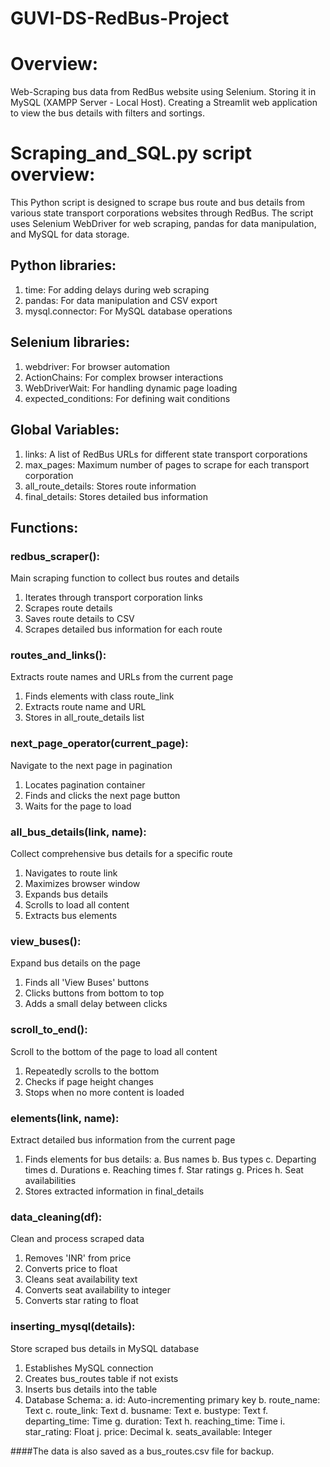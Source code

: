 # GUVI-DS-RedBus-Project
# Overview:
Web-Scraping bus data from RedBus website using Selenium.
Storing it in MySQL (XAMPP Server - Local Host).
Creating a Streamlit web application to view the bus details with filters and sortings.

# Scraping_and_SQL.py script overview:
This Python script is designed to scrape bus route and bus details from various state transport corporations websites through RedBus. The script uses Selenium WebDriver for web scraping, pandas for data manipulation, and MySQL for data storage.

## Python libraries:
  1. time: For adding delays during web scraping
  2. pandas: For data manipulation and CSV export
  3. mysql.connector: For MySQL database operations
 
## Selenium libraries:
  1. webdriver: For browser automation
  2. ActionChains: For complex browser interactions
  3. WebDriverWait: For handling dynamic page loading
  4. expected_conditions: For defining wait conditions
     
## Global Variables:
  1. links: A list of RedBus URLs for different state transport corporations
  2. max_pages: Maximum number of pages to scrape for each transport corporation
  3. all_route_details: Stores route information
  4. final_details: Stores detailed bus information
     
## Functions:
### redbus_scraper():
Main scraping function to collect bus routes and details
  1. Iterates through transport corporation links
  2. Scrapes route details
  3. Saves route details to CSV
  4. Scrapes detailed bus information for each route

### routes_and_links():
Extracts route names and URLs from the current page
  1. Finds elements with class route_link
  2. Extracts route name and URL
  3. Stores in all_route_details list
     
### next_page_operator(current_page):
Navigate to the next page in pagination
  1. Locates pagination container
  2. Finds and clicks the next page button
  3. Waits for the page to load
   
### all_bus_details(link, name):
Collect comprehensive bus details for a specific route
  1. Navigates to route link
  2. Maximizes browser window
  3. Expands bus details
  4. Scrolls to load all content
  5. Extracts bus elements
     
### view_buses():
Expand bus details on the page
  1. Finds all 'View Buses' buttons
  2. Clicks buttons from bottom to top
  3. Adds a small delay between clicks

### scroll_to_end():
Scroll to the bottom of the page to load all content
  1. Repeatedly scrolls to the bottom
  2. Checks if page height changes
  3. Stops when no more content is loaded

### elements(link, name):
Extract detailed bus information from the current page
  1. Finds elements for bus details:
        a. Bus names
        b. Bus types
        c. Departing times
        d. Durations
        e. Reaching times
        f. Star ratings
        g. Prices
        h. Seat availabilities
  2. Stores extracted information in final_details

### data_cleaning(df):
Clean and process scraped data
  1. Removes 'INR' from price
  2. Converts price to float
  3. Cleans seat availability text
  4. Converts seat availability to integer
  5. Converts star rating to float

### inserting_mysql(details):
Store scraped bus details in MySQL database
  1. Establishes MySQL connection
  2. Creates bus_routes table if not exists
  3. Inserts bus details into the table
  4. Database Schema:
        a. id: Auto-incrementing primary key
        b. route_name: Text
        c. route_link: Text
        d. busname: Text
        e. bustype: Text
        f. departing_time: Time
        g. duration: Text
        h. reaching_time: Time
        i. star_rating: Float
        j. price: Decimal
        k. seats_available: Integer

####The data is also saved as a bus_routes.csv file for backup.
